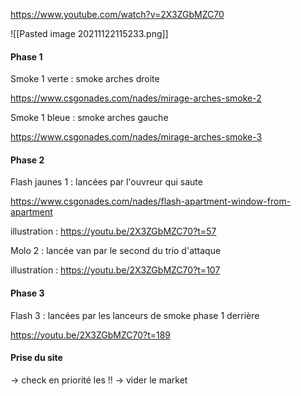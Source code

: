 https://www.youtube.com/watch?v=2X3ZGbMZC70

![[Pasted image 20211122115233.png]]

#### Phase 1

Smoke 1 verte : smoke arches droite

https://www.csgonades.com/nades/mirage-arches-smoke-2

Smoke 1 bleue : smoke arches gauche 

https://www.csgonades.com/nades/mirage-arches-smoke-3

#### Phase 2

Flash jaunes 1 : lancées par l'ouvreur qui saute

https://www.csgonades.com/nades/flash-apartment-window-from-apartment

illustration : https://youtu.be/2X3ZGbMZC70?t=57

Molo 2 : lancée van par le second du trio d'attaque

illustration : https://youtu.be/2X3ZGbMZC70?t=107

#### Phase 3

Flash 3 : lancées par les lanceurs de smoke phase 1 derrière

https://youtu.be/2X3ZGbMZC70?t=189


#### Prise du site 

-> check en priorité les !!
-> vider le market

